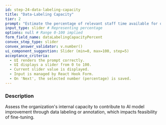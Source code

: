 ```yaml
---
id: step-24-data-labeling-capacity
title: "Data-Labeling Capacity"
tier: 2
prompt: "Estimate the percentage of relevant staff time available for data labeling/annotation for AI fine-tuning (0-100%)."
input_type: slider # Representing percentage
options: null # Range 0-100 implied
form_field_name: dataLabelingCapacityPercent
convex_step_type: slider
convex_answer_validator: v.number()
ui_component_suggestion: Slider (min=0, max=100, step=5)
acceptance_criteria:
  - UI renders the prompt correctly.
  - UI displays a slider from 0 to 100.
  - Current slider value is displayed.
  - Input is managed by React Hook Form.
  - On 'Next', the selected number (percentage) is saved.
---
```


### Description

Assess the organization's internal capacity to contribute to AI model improvement through data labeling or annotation, which impacts feasibility of fine-tuning. 